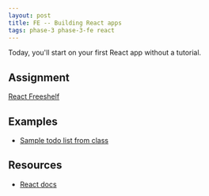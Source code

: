 ```yaml
---
layout: post
title: FE -- Building React apps
tags: phase-3 phase-3-fe react
---
```


Today, you'll start on your first React app without a tutorial.

## Assignment

[React Freeshelf](https://classroom.github.com/a/YPvWHLqy)

## Examples

- [Sample todo list from class](https://github.com/momentum-team-3/example--react-todo)

## Resources

- [React docs](https://reactjs.org/docs/getting-started.html)

